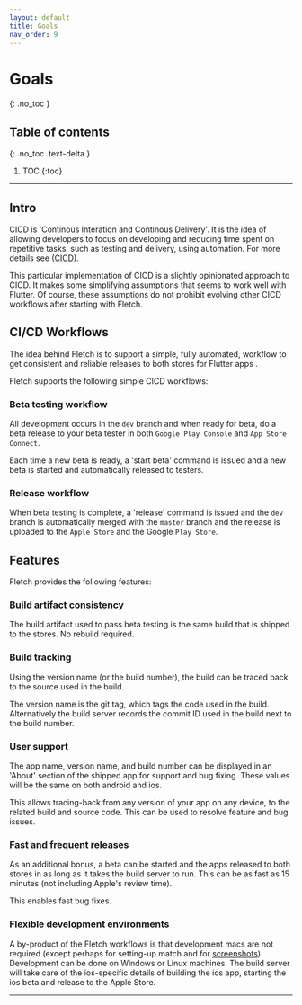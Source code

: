 ```yaml
---
layout: default
title: Goals
nav_order: 9
---
```


# Goals
{: .no_toc }

## Table of contents
{: .no_toc .text-delta }

1. TOC
{:toc}

---

## Intro


CICD is 'Continous Interation and Continous Delivery'. It is the idea of allowing developers
to focus on developing and reducing time spent on repetitive tasks, such as testing and 
delivery, using automation. For more details see ([CICD](https://en.wikipedia.org/wiki/CI/CD)).

This particular implementation of CICD is a slightly opinionated approach to CICD. It makes some simplifying assumptions
that seems to work well with Flutter. Of course, these assumptions do not prohibit evolving other CICD workflows after starting with Fletch.

## CI/CD Workflows
The idea behind Fletch is to support a simple, fully automated, workflow to get consistent and reliable releases to both stores for Flutter apps    .

Fletch supports the following simple CICD workflows:
### Beta testing workflow  
All development occurs in the `dev` branch and when
ready for beta, do a beta release to your beta tester
in both `Google Play Console` and `App Store Connect`.

Each time a new beta is ready, a 'start beta' command is issued and a new beta is started
and automatically released to testers.
### Release workflow  
When beta testing is complete, a 'release' command is issued and the `dev` branch is automatically
merged with the `master` branch and the release is uploaded to the `Apple Store` and the 
Google `Play Store`.

## Features
Fletch provides the following features:
### Build artifact consistency
The build artifact used to pass beta testing is the same build that is shipped to the stores. No rebuild
required.
### Build tracking
Using the version name (or the build number), the build can be traced back to the source used in the build.
    
The version name is the git tag, which tags the code used in the build. Alternatively the 
    build server records the commit ID used in the build next to the build number.
### User support
The app name, version name, and build number can be displayed in an 'About' section of the shipped
app for support and bug fixing. These values will be the same on both android and ios.

This allows tracing-back from any version of your app on any device, to the related build and source code. This can be used to resolve feature and bug issues.
### Fast and frequent releases
As an additional bonus, a beta can be started and the apps released to both stores in as long
as it takes the build server to run. This can be as fast as 15 minutes (not including Apple's 
review time).

This enables fast bug fixes.

### Flexible development environments
A by-product of the Fletch workflows is that development macs are not
required (except perhaps for setting-up match and for [screenshots](https://pub.dartlang.org/packages/screenshots)). Development can be done 
on Windows or Linux machines. The build server will take care of the ios-specific details of
building the ios app, starting the ios beta and release to the Apple Store.

---
